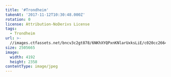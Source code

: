 ```yaml
---
title: '#Trondheim'
takenAt: '2017-11-12T10:30:48.000Z'
rotation: 0
license: Attribution-NoDerivs License
tags:
  - Trondheim
url: >-
  //images.ctfassets.net/bncv3c2gt878/6NKhXYQPxnKNlarUxksLiE/c020cc26649f33223ed974742dbba273/trondheim_38328484222_o
size: 2505665
image:
  width: 4192
  height: 2358
contentType: image/jpeg
---
```


